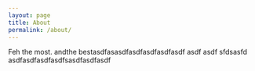 ```yaml
---
layout: page
title: About
permalink: /about/
---
```


Feh the most.   andthe bestasdfasasdfasdfasdfasdfasdf
asdf
asdf sfdsasfd
asdfasdfasdfasdfsasdfasdfasdf
